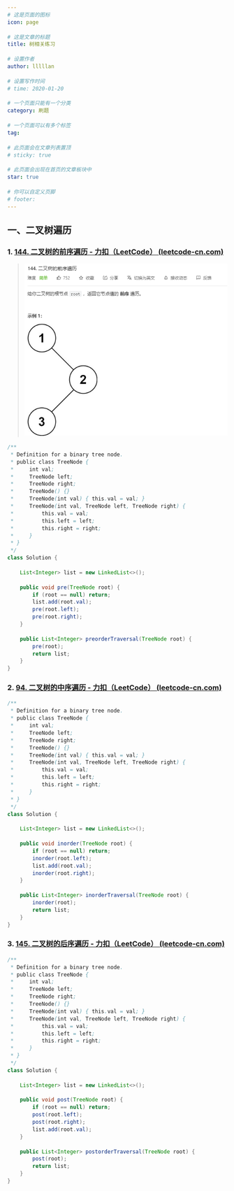 ```yaml
---
# 这是页面的图标
icon: page

# 这是文章的标题
title: 树相关练习

# 设置作者
author: lllllan

# 设置写作时间
# time: 2020-01-20

# 一个页面只能有一个分类
category: 刷题

# 一个页面可以有多个标签
tag:

# 此页面会在文章列表置顶
# sticky: true

# 此页面会出现在首页的文章板块中
star: true

# 你可以自定义页脚
# footer: 
---
```




## 一、二叉树遍历



### 1. [144. 二叉树的前序遍历 - 力扣（LeetCode） (leetcode-cn.com)](https://leetcode-cn.com/problems/binary-tree-preorder-traversal/)

> ![image-20220310194705058](README.assets/image-20220310194705058.png)

```java
/**
 * Definition for a binary tree node.
 * public class TreeNode {
 *     int val;
 *     TreeNode left;
 *     TreeNode right;
 *     TreeNode() {}
 *     TreeNode(int val) { this.val = val; }
 *     TreeNode(int val, TreeNode left, TreeNode right) {
 *         this.val = val;
 *         this.left = left;
 *         this.right = right;
 *     }
 * }
 */
class Solution {

    List<Integer> list = new LinkedList<>();

    public void pre(TreeNode root) {
        if (root == null) return;
        list.add(root.val);
        pre(root.left);
        pre(root.right);
    }

    public List<Integer> preorderTraversal(TreeNode root) {
        pre(root);
        return list;
    }
}
```



### 2. [94. 二叉树的中序遍历 - 力扣（LeetCode） (leetcode-cn.com)](https://leetcode-cn.com/problems/binary-tree-inorder-traversal/)

```java
/**
 * Definition for a binary tree node.
 * public class TreeNode {
 *     int val;
 *     TreeNode left;
 *     TreeNode right;
 *     TreeNode() {}
 *     TreeNode(int val) { this.val = val; }
 *     TreeNode(int val, TreeNode left, TreeNode right) {
 *         this.val = val;
 *         this.left = left;
 *         this.right = right;
 *     }
 * }
 */
class Solution {

    List<Integer> list = new LinkedList<>();

    public void inorder(TreeNode root) {
        if (root == null) return;
        inorder(root.left);
        list.add(root.val);
        inorder(root.right);
    }

    public List<Integer> inorderTraversal(TreeNode root) {
        inorder(root);
        return list;
    }
}
```



### 3. [145. 二叉树的后序遍历 - 力扣（LeetCode） (leetcode-cn.com)](https://leetcode-cn.com/problems/binary-tree-postorder-traversal/)

```java
/**
 * Definition for a binary tree node.
 * public class TreeNode {
 *     int val;
 *     TreeNode left;
 *     TreeNode right;
 *     TreeNode() {}
 *     TreeNode(int val) { this.val = val; }
 *     TreeNode(int val, TreeNode left, TreeNode right) {
 *         this.val = val;
 *         this.left = left;
 *         this.right = right;
 *     }
 * }
 */
class Solution {

    List<Integer> list = new LinkedList<>();

    public void post(TreeNode root) {
        if (root == null) return;
        post(root.left);
        post(root.right);
        list.add(root.val);
    }

    public List<Integer> postorderTraversal(TreeNode root) {
        post(root);
        return list;
    }
}
```

